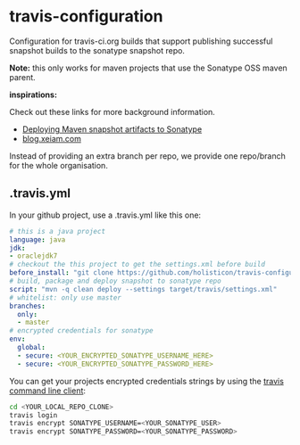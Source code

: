 # travis-configuration

Configuration for travis-ci.org builds that support publishing successful snapshot builds to the sonatype snapshot repo.

**Note:** this only works for maven projects that use the Sonatype OSS maven parent.

**inspirations:**

Check out these links for more background information.

* [Deploying Maven snapshot artifacts to Sonatype](https://groups.google.com/forum/#!topic/travis-ci/86sOKUoFEy0)
* [blog.xeiam.com](http://blog.xeiam.com/2013/05/configure-travis-ci-to-deploy-snapshots.html)

Instead of providing an extra branch per repo, we provide one repo/branch for the whole organisation.

## .travis.yml

In your github project, use a .travis.yml like this one:

```yaml
# this is a java project
language: java
jdk:
- oraclejdk7
# checkout the this project to get the settings.xml before build
before_install: "git clone https://github.com/holisticon/travis-configuration.git target/travis"
# build, package and deploy snapshot to sonatype repo
script: "mvn -q clean deploy --settings target/travis/settings.xml"
# whitelist: only use master
branches:
  only:
  - master
# encrypted credentials for sonatype
env:
  global:
  - secure: <YOUR_ENCRYPTED_SONATYPE_USERNAME_HERE>
  - secure: <YOUR_ENCRYPTED_SONATYPE_PASSWORD_HERE>
```

You can get your projects encrypted credentials strings by using the [travis command line client](http://docs.travis-ci.com/user/build-configuration/#Secure-environment-variables):

```bash
cd <YOUR_LOCAL_REPO_CLONE>
travis login
travis encrypt SONATYPE_USERNAME=<YOUR_SONATYPE_USER>
travis encrypt SONATYPE_PASSWORD=<YOUR_SONATYPE_PASSWORD>
```
